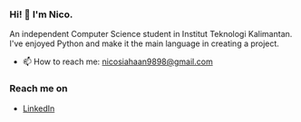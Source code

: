 ### Hi! 👋 I'm Nico.

An independent Computer Science student in Institut Teknologi Kalimantan. I've enjoyed Python and make it the main language in creating a project.

- 📫 How to reach me: nicosiahaan9898@gmail.com


### Reach me on
- <a href="https://www.linkedin.com/in/nico-siahaan-550a04221/">LinkedIn</a>
